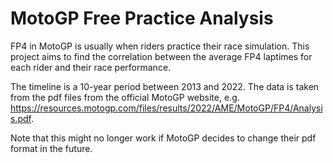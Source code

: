 # MotoGP Free Practice Analysis
FP4 in MotoGP is usually when riders practice their race simulation. This project aims to find the correlation between the average FP4 laptimes for each rider and their race performance.

The timeline is a 10-year period between 2013 and 2022. The data is taken from the pdf files from the official MotoGP website, e.g. https://resources.motogp.com/files/results/2022/AME/MotoGP/FP4/Analysis.pdf.

Note that this might no longer work if MotoGP decides to change their pdf format in the future.